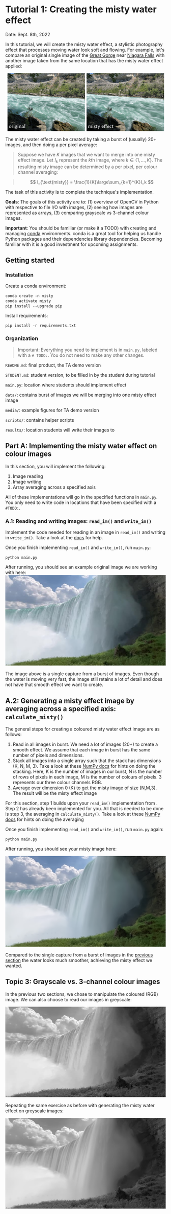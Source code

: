 # Tutorial 1: Creating the misty water effect

Date: Sept. 8th, 2022  

In this tutorial, we will create the misty water effect, a stylistic photography effect that processes moving water look soft and flowing. For example, let's compare an original single image of the [Great Gorge](https://www.niagarafallstourism.com/play/outdoor-recreation/white-water-walk/) near [Niagara Falls](https://www.niagaraparks.com) with another image taken from the same location that has the misty water effect applied:

![misty0](media/figure0.png)

The misty water effect can be created by taking a burst of (usually) 20+ images, and then doing a per pixel average:


>   Suppose we have $K$ images that we want to merge into one misty effect image. Let $I_k$ represent the $k$th image, where $k \in \{1, …, K\}$. The resulting misty image can be determined by a per pixel, per colour channel averaging:

>
>$$
>   I_{\text{misty}} = \frac{1}{K}\large\sum_{k=1}^{K}I_k
>$$
>


The task of this activity is to complete the technique's implementation.

**Goals**: The goals of this activity are to: (1) overview of OpenCV in Python with respective to file I/O with images, (2) seeing
how images are represented as arrays, (3) comparing grayscale vs 3-channel colour images.

**Important**: You should be familiar (or make it a TODO) with creating and managing [conda](https://docs.conda.io/en/latest/) environments. conda is a great tool for helping us handle Python packages and their dependencies library dependencies. Becoming familiar with it is a good investment for upcoming assignments.

## Getting started

### Installation

Create a conda environment:
```
conda create -n misty
conda activate misty
pip install --upgrade pip
```

Install requirements:
```
pip install -r requirements.txt
```

### Organization

>   Important: Everything you need to implement is in `main.py`, labeled with a `# TODO:`. You do not need to make any other changes.

`README.md`: final product, the TA demo version

`STUDENT.md`: student version, to be filled in by the student during tutorial

`main.py`: location where students should implement effect

`data/`: contains burst of images we will be merging into one misty effect image

`media/`: example figures for TA demo version

`scripts/`: contains helper scripts

`results/`: location students will write their images to


## Part A: Implementing the misty water effect on colour images

In this section, you will implement the following:

1. Image reading
2. Image writing
3. Array averaging across a specified axis

All of these implementations will go in the specified functions in `main.py`.
You only need to write code in locations that have been specified with a `#TODO:`.

### A.1: Reading and writing images: `read_im()` and `write_im()`

Implement the code needed for reading in an image in `read_im()` and writing in `write_im()`. Take a look at the [docs](https://docs.opencv.org/3.1.0/dc/d2e/tutorial_py_image_display.html) for help.

Once you finish implementing `read_im()` and `write_im()`, run `main.py`:

```
python main.py
```

After running, you should see an example original image we are working with here:
![misty0](media/figure1.png)

The image above is a single capture from a burst of images. Even though the water is moving very fast,
the image still retains a lot of detail and does not have that smooth effect we want to create.

## A.2: Generating a misty effect image by averaging across a specified axis: `calculate_misty()`

The general steps for creating a coloured misty water effect image are as follows:
1. Read in all images in burst. We need a lot of images (20+) to create a smooth effect. We assume that each image in burst has the same number of pixels and dimensions.
2. Stack all images into a single array such that the stack has dimensions (K, N, M, 3). Take a look at these [NumPy docs](https://numpy.org/doc/stable/reference/generated/numpy.stack.html) for hints on doing the stacking. Here, K is the number of images in our burst, N is the number of rows of pixels in each image, M is the number of colours of pixels. 3 represents our three colour channels RGB.
3. Average over dimension 0 (K) to get the misty image of size (N,M,3). The result will be the misty effect image


For this section, step 1 builds upon your `read_im()` implementation from [](). Step 2 has already been implemented for you.
All that is needed to be done is step 3, the averaging in `calculate_misty()`. Take a look at these [NumPy docs](https://numpy.org/doc/stable/reference/generated/numpy.mean.html) for hints on doing the averaging

Once you finish implementing `read_im()` and `write_im()`, run `main.py` again:

```
python main.py
```

After running, you should see your misty image here:

![misty0](media/figure2.png)

Compared to the single capture from a burst of images in the [previous section](#topic-1-overview-of-opencv-in-python) the water looks much smoother, achieving the misty effect we wanted.

## Topic 3: Grayscale vs. 3-channel colour images

In the previous two sections, we chose to manipulate the coloured (RGB) image. We can also choose to read our images in greyscale:

![misty0](media/figure3.png)

Repeating the same exercise as before with generating the misty water effect on greyscale images:

![misty0](media/figure4.png)
